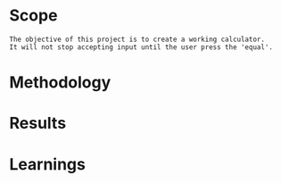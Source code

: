 # Scope
    The objective of this project is to create a working calculator.
    It will not stop accepting input until the user press the 'equal'. 
    
# Methodology
    
    
# Results
    
    
# Learnings
